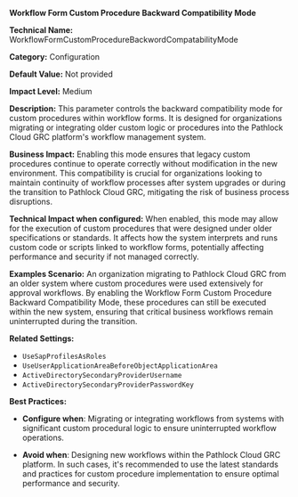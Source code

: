 **Workflow Form Custom Procedure Backward Compatibility Mode**

**Technical Name:** WorkflowFormCustomProcedureBackwordCompatabilityMode

**Category:** Configuration

**Default Value:** Not provided

**Impact Level:** Medium

**Description:** This parameter controls the backward compatibility mode for custom procedures within workflow forms. It is designed for organizations migrating or integrating older custom logic or procedures into the Pathlock Cloud GRC platform's workflow management system.

**Business Impact:** Enabling this mode ensures that legacy custom procedures continue to operate correctly without modification in the new environment. This compatibility is crucial for organizations looking to maintain continuity of workflow processes after system upgrades or during the transition to Pathlock Cloud GRC, mitigating the risk of business process disruptions.

**Technical Impact when configured:** When enabled, this mode may allow for the execution of custom procedures that were designed under older specifications or standards. It affects how the system interprets and runs custom code or scripts linked to workflow forms, potentially affecting performance and security if not managed correctly.

**Examples Scenario:** An organization migrating to Pathlock Cloud GRC from an older system where custom procedures were used extensively for approval workflows. By enabling the Workflow Form Custom Procedure Backward Compatibility Mode, these procedures can still be executed within the new system, ensuring that critical business workflows remain uninterrupted during the transition.

**Related Settings:** 

- `UseSapProfilesAsRoles`
- `UseUserApplicationAreaBeforeObjectApplicationArea`
- `ActiveDirectorySecondaryProviderUsername`
- `ActiveDirectorySecondaryProviderPasswordKey`

**Best Practices:** 

- **Configure when**: Migrating or integrating workflows from systems with significant custom procedural logic to ensure uninterrupted workflow operations.
  
- **Avoid when**: Designing new workflows within the Pathlock Cloud GRC platform. In such cases, it's recommended to use the latest standards and practices for custom procedure implementation to ensure optimal performance and security.